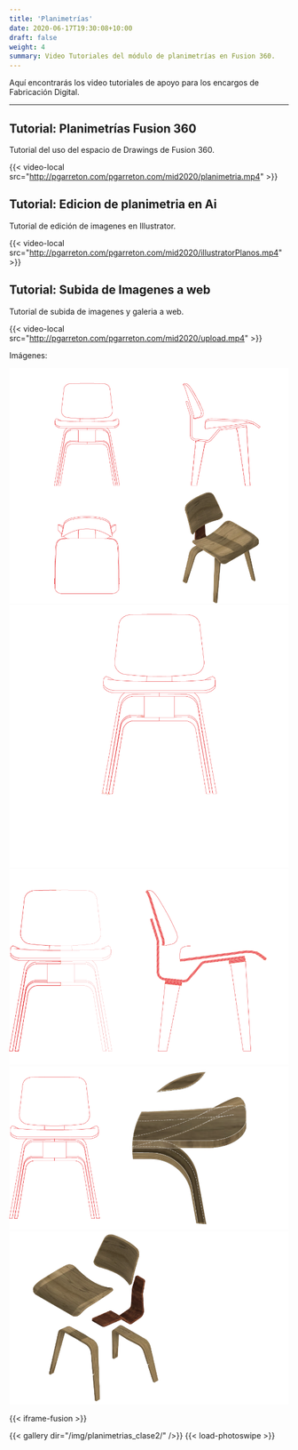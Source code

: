 ```yaml
---
title: 'Planimetrías'
date: 2020-06-17T19:30:08+10:00
draft: false
weight: 4
summary: Video Tutoriales del módulo de planimetrías en Fusion 360.
---
```


Aquí encontrarás los video tutoriales de apoyo para los encargos de Fabricación Digital. 

---

## Tutorial: Planimetrías Fusion 360

Tutorial del uso del espacio de Drawings de Fusion 360.

{{< video-local src="http://pgarreton.com/pgarreton.com/mid2020/planimetria.mp4" >}}

## Tutorial: Edicion de planimetria en Ai

Tutorial de edición de imagenes en Illustrator.

{{< video-local src="http://pgarreton.com/pgarreton.com/mid2020/illustratorPlanos.mp4" >}}

## Tutorial: Subida de Imagenes a web

Tutorial de subida de imagenes y galeria a web.

{{< video-local src="http://pgarreton.com/pgarreton.com/mid2020/upload.mp4" >}}


Imágenes: 

![PDF1](/img/planimetrias_clase2/1.png)
![PDF2](/img/planimetrias_clase2/2.png)
![PDF3](/img/planimetrias_clase2/3.png)
![PDF4](/img/planimetrias_clase2/4.png)
![PDF5](/img/planimetrias_clase2/5.png)

{{< iframe-fusion >}}

{{< gallery dir="/img/planimetrias_clase2/" />}} {{< load-photoswipe >}}